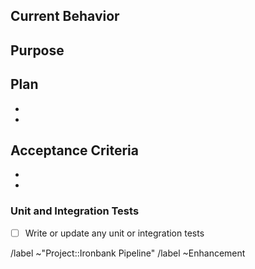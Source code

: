 <!-- This template is **ONLY** used for enhancement requests. Bug reporting or new feature request issues should use the other template options for issue submission. -->

## Current Behavior

<!--- What current feature should be improved? -->

## Purpose

<!--- If it is not obvious, state what purpose this enhancement would serve -->

## Plan

<!--- What needs to be done in order to implement the enhancement? How do we test if implementation is successful? -->

-
-

## Acceptance Criteria
<!--- What is the acceptance criteria for this updated feature? -->
-
-

### Unit and Integration Tests
- [ ] Write or update any unit or integration tests

/label ~"Project::Ironbank Pipeline"
/label ~Enhancement
